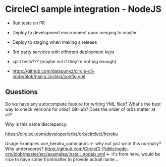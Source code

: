 # CircleCI sample integration - NodeJS

- Run tests on PR
- Deploy to development environment upon merging to master
- Deploy to staging when making a release
- 3rd party services with different deployment keys

- split tests??? (maybe not if they're not big enough)
- https://github.com/datapunkz/circle-cli-node/blob/main/.circleci/config.yml


## Questions

Do we have any autocomplete feature for writing YML files?
What's the best way to check versions for orbs? GitHub?
Does the order of orbs matter at all?


Why is this name discrepancy:

https://circleci.com/developer/orbs/orb/circleci/heroku

Usage Examples
use_heroku_commands <- why not just write this normally?
Why underscores?
https://github.com/CircleCI-Public/node-orb/blob/master/src/examples/install_nodejs.yml <- it's from here, would be nice to have some frontmatter to provide actual name...



